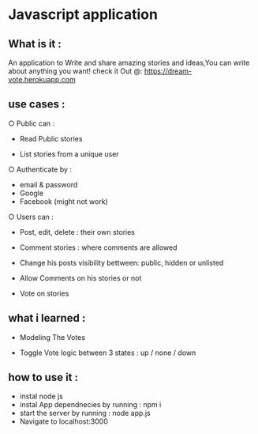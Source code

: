 # Javascript application 
## What is it :
An application to Write and share amazing stories and ideas,You can write about anything you want!
check it Out @: https://dream-vote.herokuapp.com
## use cases : 

○ Public can :

   * Read Public stories

   * List stories from a unique user

○ Authenticate by : 
   * email & password 
   * Google
   * Facebook  (might not work)

○ Users can : 

  * Post, edit, delete : their own stories 

  * Comment stories : where comments are allowed

  * Change his posts visibility bettween: public, hidden or unlisted

  * Allow Comments on his stories or not

  * Vote on stories 

## what i learned :
* Modeling The Votes

* Toggle Vote logic between 3 states : up / none / down 

## how to use it :
* instal node js 
* instal App dependnecies by running : npm i
* start the server by running : node app.js
* Navigate to localhost:3000